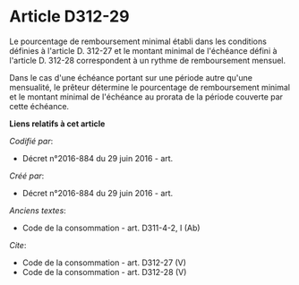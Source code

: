# Article D312-29

Le pourcentage de remboursement minimal établi dans les conditions définies à l'article D. 312-27 et le montant minimal de
l'échéance défini à l'article D. 312-28 correspondent à un rythme de remboursement mensuel. 

Dans le cas d'une échéance portant sur une période autre qu'une mensualité, le prêteur détermine le pourcentage de
remboursement minimal et le montant minimal de l'échéance au prorata de la période couverte par cette échéance.

**Liens relatifs à cet article**

_Codifié par_:

  - Décret n°2016-884 du 29 juin 2016 - art.

_Créé par_:

  - Décret n°2016-884 du 29 juin 2016 - art.

_Anciens textes_:

  - Code de la consommation - art. D311-4-2, I (Ab)

_Cite_:

  - Code de la consommation - art. D312-27 (V)
  - Code de la consommation - art. D312-28 (V)
